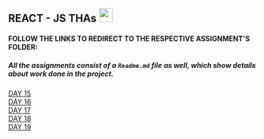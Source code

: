 ## REACT - JS THAs <img src="https://cdn4.iconfinder.com/data/icons/logos-3/600/React.js_logo-512.png"  width="28px"/>


#### FOLLOW THE LINKS TO REDIRECT TO THE RESPECTIVE ASSIGNMENT'S FOLDER:
##### All the assignments consist of a ```Readme.md``` file as well, which show details about work done in the project.
[DAY 15](https://github.com/saksshham/Frontend---DEVSNEST/tree/main/react-js/src/DAY%2015)\
[DAY 16](https://github.com/saksshham/Frontend---DEVSNEST/tree/main/react-js/src/DAY%2016)\
[DAY 17](https://github.com/saksshham/Frontend---DEVSNEST/tree/main/react-js/src/DAY%2017)\
[DAY 18](https://github.com/saksshham/Frontend---DEVSNEST/tree/main/react-js/src/DAY%2018)\
[DAY 19](https://github.com/saksshham/Frontend---DEVSNEST/tree/main/react-js/src/DAY%2019)
<!--[DAY 20](https://github.com/saksshham/Frontend---DEVSNEST/tree/main/react-js/src/DAY%2020)\ -->
